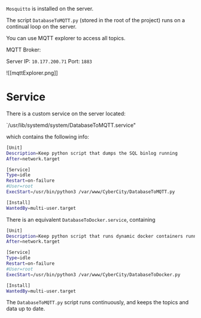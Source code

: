 `Mosquitto` is installed on the server.

The script `DatabaseToMQTT.py` (stored in the root of the project) runs on a continual loop on the server.

You can use MQTT explorer to access all topics.

MQTT Broker:

Server IP: `10.177.200.71`
Port: `1883`

![[mqttExplorer.png]]


# Service

There is a custom service on the server located:

`/usr/lib/systemd/system/DatabaseToMQTT.service"

which contains the following info:

```bash
[Unit]
Description=Keep python script that dumps the SQL binlog running
After=network.target

[Service]
Type=idle
Restart=on-failure
#User=root
ExecStart=/usr/bin/python3 /var/www/CyberCity/DatabaseToMQTT.py

[Install]
WantedBy=multi-user.target
```

There is an equivalent `DatabaseToDocker.service`, containing
```bash
[Unit]
Description=Keep python script that runs dynamic docker containers running
After=network.target

[Service]
Type=idle
Restart=on-failure
#User=root
ExecStart=/usr/bin/python3 /var/www/CyberCity/DatabaseToDocker.py

[Install]
WantedBy=multi-user.target
```

The `DatabaseToMQTT.py` script runs continuously, and keeps the topics and data up to date.

